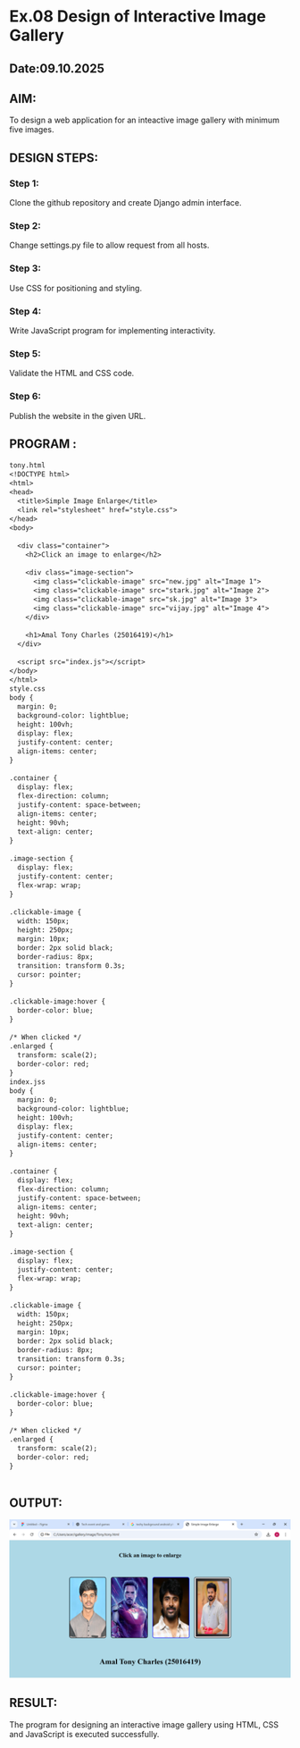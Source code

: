 # Ex.08 Design of Interactive Image Gallery
## Date:09.10.2025

## AIM:
To design a web application for an inteactive image gallery with minimum five images.

## DESIGN STEPS:

### Step 1:
Clone the github repository and create Django admin interface.

### Step 2:
Change settings.py file to allow request from all hosts.

### Step 3:
Use CSS for positioning and styling.

### Step 4:
Write JavaScript program for implementing interactivity.

### Step 5:
Validate the HTML and CSS code.

### Step 6:
Publish the website in the given URL.

## PROGRAM :
```
tony.html
<!DOCTYPE html>
<html>
<head>
  <title>Simple Image Enlarge</title>
  <link rel="stylesheet" href="style.css">
</head>
<body>

  <div class="container">
    <h2>Click an image to enlarge</h2>

    <div class="image-section">
      <img class="clickable-image" src="new.jpg" alt="Image 1">
      <img class="clickable-image" src="stark.jpg" alt="Image 2">
      <img class="clickable-image" src="sk.jpg" alt="Image 3">
      <img class="clickable-image" src="vijay.jpg" alt="Image 4">
    </div>

    <h1>Amal Tony Charles (25016419)</h1>
  </div>

  <script src="index.js"></script>
</body>
</html>
style.css
body {
  margin: 0;
  background-color: lightblue;
  height: 100vh;
  display: flex;
  justify-content: center;  
  align-items: center;       
}

.container {
  display: flex;
  flex-direction: column;   
  justify-content: space-between; 
  align-items: center;
  height: 90vh;
  text-align: center;
}

.image-section {
  display: flex;
  justify-content: center;
  flex-wrap: wrap;
}

.clickable-image {
  width: 150px;
  height: 250px;
  margin: 10px;
  border: 2px solid black;
  border-radius: 8px;
  transition: transform 0.3s;
  cursor: pointer;
}

.clickable-image:hover {
  border-color: blue;
}

/* When clicked */
.enlarged {
  transform: scale(2);
  border-color: red;
}
index.jss
body {
  margin: 0;
  background-color: lightblue;
  height: 100vh;
  display: flex;
  justify-content: center;  
  align-items: center;       
}

.container {
  display: flex;
  flex-direction: column;   
  justify-content: space-between; 
  align-items: center;
  height: 90vh;
  text-align: center;
}

.image-section {
  display: flex;
  justify-content: center;
  flex-wrap: wrap;
}

.clickable-image {
  width: 150px;
  height: 250px;
  margin: 10px;
  border: 2px solid black;
  border-radius: 8px;
  transition: transform 0.3s;
  cursor: pointer;
}

.clickable-image:hover {
  border-color: blue;
}

/* When clicked */
.enlarged {
  transform: scale(2);
  border-color: red;
}


```


## OUTPUT:
![alt text](<Screenshot 2025-10-09 155623.png>)
## RESULT:
The program for designing an interactive image gallery using HTML, CSS and JavaScript is executed successfully.
